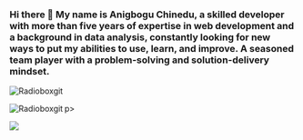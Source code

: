 ### Hi there 👋 My name is Anigbogu Chinedu, a skilled developer with more than five years of expertise in web development and a background in data analysis, constantly looking for new ways to put my abilities to use, learn, and improve. A seasoned team player with a problem-solving and solution-delivery mindset. 

<p align="left"> <img src="https://komarev.com/ghpvc/?username=Radioboxgit&label=PROFILE VIEWS&color=blueviolet&style=flat" alt="Radioboxgit" /> </p>

p><img align="left" src="https://github-readme-stats.vercel.app/api/top-langs?username=Radioboxgit&show_icons=true&locale=en&layout=compact" alt="Radioboxgit" /></p>
<p><img align="left" src="https://github-readme-stats.vercel.app/api?username=Radioboxgit&show_icons=true&theme=radical" /> </p>


<!--
**Radioboxgit/Radioboxgit** is a ✨ _special_ ✨ repository because its `README.md` (this file) appears on your GitHub profile.

Here are some ideas to get you started:

- 🔭 I’m currently working on ...
- 🌱 I’m currently learning ...
- 👯 I’m looking to collaborate on ...
- 🤔 I’m looking for help with ...
- 💬 Ask me about ...
- 📫 How to reach me: ...
- 😄 Pronouns: ...
- ⚡ Fun fact: ...
-->
